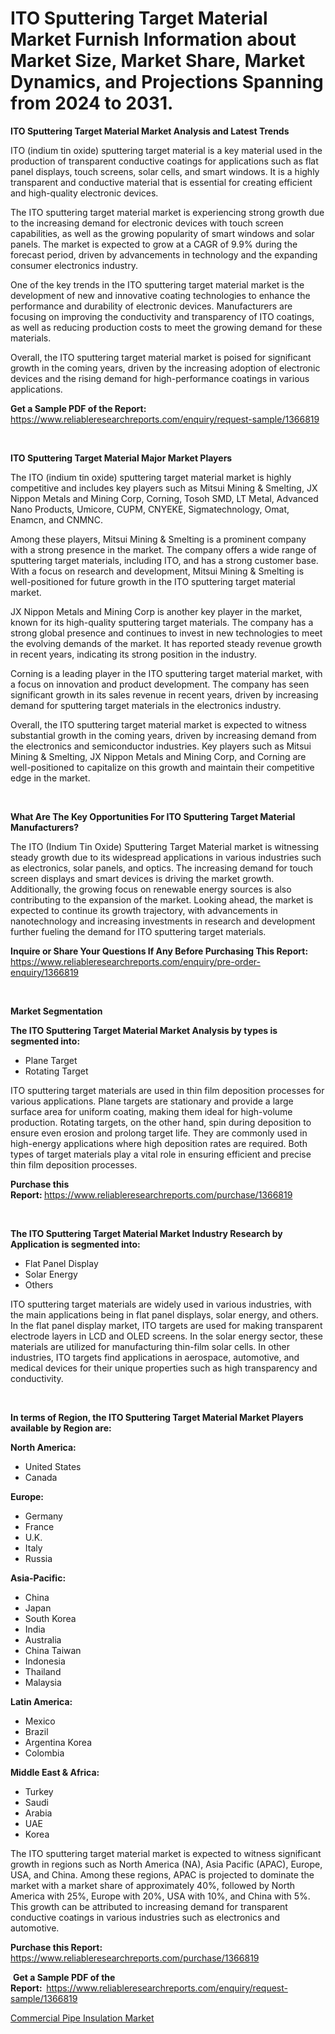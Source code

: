<p><h1>ITO Sputtering Target Material Market Furnish Information about Market Size, Market Share, Market Dynamics, and Projections Spanning from 2024 to 2031.</h1></p><p><strong>ITO Sputtering Target Material Market Analysis and Latest Trends</strong></p>
<p><p>ITO (indium tin oxide) sputtering target material is a key material used in the production of transparent conductive coatings for applications such as flat panel displays, touch screens, solar cells, and smart windows. It is a highly transparent and conductive material that is essential for creating efficient and high-quality electronic devices.</p><p>The ITO sputtering target material market is experiencing strong growth due to the increasing demand for electronic devices with touch screen capabilities, as well as the growing popularity of smart windows and solar panels. The market is expected to grow at a CAGR of 9.9% during the forecast period, driven by advancements in technology and the expanding consumer electronics industry.</p><p>One of the key trends in the ITO sputtering target material market is the development of new and innovative coating technologies to enhance the performance and durability of electronic devices. Manufacturers are focusing on improving the conductivity and transparency of ITO coatings, as well as reducing production costs to meet the growing demand for these materials.</p><p>Overall, the ITO sputtering target material market is poised for significant growth in the coming years, driven by the increasing adoption of electronic devices and the rising demand for high-performance coatings in various applications.</p></p>
<p><strong>Get a Sample PDF of the Report:&nbsp;</strong> <a href="https://www.reliableresearchreports.com/enquiry/request-sample/1366819">https://www.reliableresearchreports.com/enquiry/request-sample/1366819</a></p>
<p>&nbsp;</p>
<p><strong>ITO Sputtering Target Material Major Market Players</strong></p>
<p><p>The ITO (indium tin oxide) sputtering target material market is highly competitive and includes key players such as Mitsui Mining & Smelting, JX Nippon Metals and Mining Corp, Corning, Tosoh SMD, LT Metal, Advanced Nano Products, Umicore, CUPM, CNYEKE, Sigmatechnology, Omat, Enamcn, and CNMNC. </p><p>Among these players, Mitsui Mining & Smelting is a prominent company with a strong presence in the market. The company offers a wide range of sputtering target materials, including ITO, and has a strong customer base. With a focus on research and development, Mitsui Mining & Smelting is well-positioned for future growth in the ITO sputtering target material market.</p><p>JX Nippon Metals and Mining Corp is another key player in the market, known for its high-quality sputtering target materials. The company has a strong global presence and continues to invest in new technologies to meet the evolving demands of the market. It has reported steady revenue growth in recent years, indicating its strong position in the industry.</p><p>Corning is a leading player in the ITO sputtering target material market, with a focus on innovation and product development. The company has seen significant growth in its sales revenue in recent years, driven by increasing demand for sputtering target materials in the electronics industry.</p><p>Overall, the ITO sputtering target material market is expected to witness substantial growth in the coming years, driven by increasing demand from the electronics and semiconductor industries. Key players such as Mitsui Mining & Smelting, JX Nippon Metals and Mining Corp, and Corning are well-positioned to capitalize on this growth and maintain their competitive edge in the market.</p></p>
<p>&nbsp;</p>
<p><strong>What Are The Key Opportunities For ITO Sputtering Target Material Manufacturers?</strong></p>
<p><p>The ITO (Indium Tin Oxide) Sputtering Target Material market is witnessing steady growth due to its widespread applications in various industries such as electronics, solar panels, and optics. The increasing demand for touch screen displays and smart devices is driving the market growth. Additionally, the growing focus on renewable energy sources is also contributing to the expansion of the market. Looking ahead, the market is expected to continue its growth trajectory, with advancements in nanotechnology and increasing investments in research and development further fueling the demand for ITO sputtering target materials.</p></p>
<p><strong>Inquire or Share Your Questions If Any Before Purchasing This Report:</strong> <a href="https://www.reliableresearchreports.com/enquiry/pre-order-enquiry/1366819">https://www.reliableresearchreports.com/enquiry/pre-order-enquiry/1366819</a></p>
<p>&nbsp;</p>
<p><strong>Market Segmentation</strong></p>
<p><strong>The ITO Sputtering Target Material Market Analysis by types is segmented into:</strong></p>
<p><ul><li>Plane Target</li><li>Rotating Target</li></ul></p>
<p><p>ITO sputtering target materials are used in thin film deposition processes for various applications. Plane targets are stationary and provide a large surface area for uniform coating, making them ideal for high-volume production. Rotating targets, on the other hand, spin during deposition to ensure even erosion and prolong target life. They are commonly used in high-energy applications where high deposition rates are required. Both types of target materials play a vital role in ensuring efficient and precise thin film deposition processes.</p></p>
<p><strong>Purchase this Report:&nbsp;</strong><a href="https://www.reliableresearchreports.com/purchase/1366819">https://www.reliableresearchreports.com/purchase/1366819</a></p>
<p>&nbsp;</p>
<p><strong>The ITO Sputtering Target Material Market Industry Research by Application is segmented into:</strong></p>
<p><ul><li>Flat Panel Display</li><li>Solar Energy</li><li>Others</li></ul></p>
<p><p>ITO sputtering target materials are widely used in various industries, with the main applications being in flat panel displays, solar energy, and others. In the flat panel display market, ITO targets are used for making transparent electrode layers in LCD and OLED screens. In the solar energy sector, these materials are utilized for manufacturing thin-film solar cells. In other industries, ITO targets find applications in aerospace, automotive, and medical devices for their unique properties such as high transparency and conductivity.</p></p>
<p>&nbsp;</p>
<p><strong>In terms of Region, the ITO Sputtering Target Material Market Players available by Region are:</strong></p>
<p>
    <p> <strong> North America: </strong>
        <ul>
            <li>United States</li>
            <li>Canada</li>
        </ul>
        </p> 
    <p> <strong> Europe: </strong>
        <ul>
            <li>Germany</li>
            <li>France</li>
            <li>U.K.</li>
            <li>Italy</li>
            <li>Russia</li>
        </ul>
        </p> 
    <p> <strong> Asia-Pacific: </strong>
        <ul>
            <li>China</li>
            <li>Japan</li>
            <li>South Korea</li>
            <li>India</li>
            <li>Australia</li>
            <li>China Taiwan</li>
            <li>Indonesia</li>
            <li>Thailand</li>
            <li>Malaysia</li>
        </ul>
        </p> 
    <p> <strong> Latin America: </strong>
        <ul>
            <li>Mexico</li>
            <li>Brazil</li>
            <li>Argentina Korea</li>
            <li>Colombia</li>
        </ul>
        </p> 
    <p> <strong> Middle East & Africa: </strong>
        <ul>
            <li>Turkey</li>
            <li>Saudi</li>
            <li>Arabia</li>
            <li>UAE</li>
            <li>Korea</li>
        </ul>
    </p>
    </p>
<p><p>The ITO sputtering target material market is expected to witness significant growth in regions such as North America (NA), Asia Pacific (APAC), Europe, USA, and China. Among these regions, APAC is projected to dominate the market with a market share of approximately 40%, followed by North America with 25%, Europe with 20%, USA with 10%, and China with 5%. This growth can be attributed to increasing demand for transparent conductive coatings in various industries such as electronics and automotive.</p></p>
<p><strong>Purchase this Report: </strong><a href="https://www.reliableresearchreports.com/purchase/1366819">https://www.reliableresearchreports.com/purchase/1366819</a></p>
<p>&nbsp;<strong>Get a Sample PDF of the Report:&nbsp;&nbsp;</strong><a href="https://www.reliableresearchreports.com/enquiry/request-sample/1366819">https://www.reliableresearchreports.com/enquiry/request-sample/1366819</a></p>
<p><strong></strong></p>
<p><p><a href="https://github.com/jsmusil/Market-Research-Report-List-1/blob/main/commercial-pipe-insulation-market.md">Commercial Pipe Insulation Market</a></p></p>